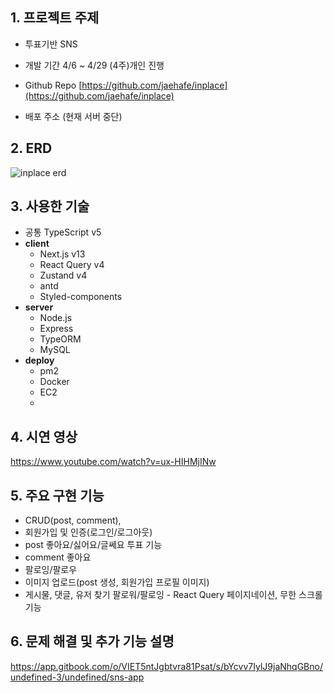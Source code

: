 ## 1. 프로젝트 주제

- 투표기반 SNS
- 개발 기간 4/6 ~ 4/29 (4주)개인 진행

- Github Repo [https://github.com/jaehafe/inplace](https://github.com/jaehafe/inplace)

- 배포 주소 (현재 서버 중단)

## 2. ERD
![inplace erd](https://github.com/jaehafe/inplace/assets/108874515/b9ebea8a-68a2-4a85-96c3-e953c5a2e564)

## 3. 사용한 기술

- 공통 TypeScript v5
- **client**
  - Next.js v13
  - React Query v4
  - Zustand v4
  - antd
  - Styled-components
- **server**
  - Node.js
  - Express
  - TypeORM
  - MySQL
- **deploy**
  - pm2
  - Docker
  - EC2
  - 
## 4. 시연 영상
https://www.youtube.com/watch?v=ux-HIHMjINw

## 5. 주요 구현 기능
- CRUD(post, comment),
- 회원가입 및 인증(로그인/로그아웃)
- post 좋아요/싫어요/글쎄요 투표 기능
- comment 좋아요
- 팔로잉/팔로우
- 이미지 업로드(post 생성, 회원가입 프로필 이미지)
- 게시물, 댓글, 유저 찾기 팔로워/팔로잉 - React Query 페이지네이션, 무한 스크롤 기능

## 6. 문제 해결 및 추가 기능 설명
https://app.gitbook.com/o/VIET5ntJgbtvra81Psat/s/bYcvv7IylJ9jaNhqGBno/undefined-3/undefined/sns-app
